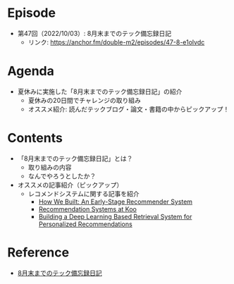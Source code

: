 # Episode
- 第47回（2022/10/03）: 8月末までのテック備忘録日記
    - リンク: https://anchor.fm/double-m2/episodes/47-8-e1olvdc

# Agenda
- 夏休みに実施した「8月末までのテック備忘録日記」の紹介
    - 夏休みの20日間でチャレンジの取り組み
    - オススメ紹介: 読んだテックブログ・論文・書籍の中からピックアップ！

# Contents
- 「8月末までのテック備忘録日記」とは？
    - 取り組みの内容
    - なんでやろうとしたか？
- オススメの記事紹介（ピックアップ）
    - レコメンドシステムに関する記事を紹介
        - [How We Built: An Early-Stage Recommender System](https://right-hell-d7a.notion.site/6-How-We-Built-An-Early-Stage-Recommender-System-4790897c31614640955fc9cc8be1d8eb)
        - [Recommendation Systems at Koo](https://right-hell-d7a.notion.site/13-Recommendation-Systems-at-Koo-53dfedbfb8764bd5acfd2ed3f45561a4)
        - [Building a Deep Learning Based Retrieval System for Personalized Recommendations](https://right-hell-d7a.notion.site/15-Building-a-Deep-Learning-Based-Retrieval-System-for-Personalized-Recommendations-fe73d4a1db9641c29ad2176f3e2e4f70)

# Reference
- [8月末までのテック備忘録日記](https://right-hell-d7a.notion.site/8-841d8ee4ed654921953ad4155d198d79)